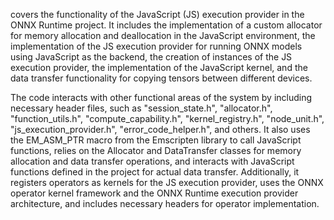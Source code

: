 covers the functionality of the JavaScript (JS) execution provider in the ONNX Runtime project. It includes the implementation of a custom allocator for memory allocation and deallocation in the JavaScript environment, the implementation of the JS execution provider for running ONNX models using JavaScript as the backend, the creation of instances of the JS execution provider, the implementation of the JavaScript kernel, and the data transfer functionality for copying tensors between different devices. 

The code interacts with other functional areas of the system by including necessary header files, such as "session_state.h", "allocator.h", "function_utils.h", "compute_capability.h", "kernel_registry.h", "node_unit.h", "js_execution_provider.h", "error_code_helper.h", and others. It also uses the EM_ASM_PTR macro from the Emscripten library to call JavaScript functions, relies on the Allocator and DataTransfer classes for memory allocation and data transfer operations, and interacts with JavaScript functions defined in the project for actual data transfer. Additionally, it registers operators as kernels for the JS execution provider, uses the ONNX operator kernel framework and the ONNX Runtime execution provider architecture, and includes necessary headers for operator implementation.